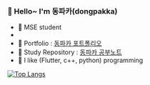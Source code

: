 ### 🔭 Hello~ I'm 동파카(dongpakka)
- 🌱 MSE student
- 
- 👯 Portfolio : [동파카 포트폴리오](https://www.notion.so/Creative-3e07d02e676f450489a550b4110a655f)
- 🤔 Study Repository : [동파카 공부노트](https://cafe.naver.com/dongpakkaflutter)
- 💬 I like (Flutter, c++, python) programming


[![Top Langs](https://github-readme-stats.vercel.app/api/top-langs/?username=kimvjgd)](https://github.com/anuraghazra/github-readme-stats)
